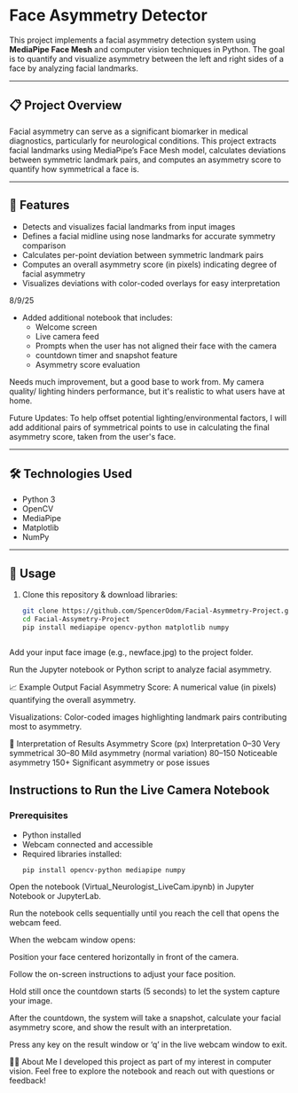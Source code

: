 # Face Asymmetry Detector

This project implements a facial asymmetry detection system using **MediaPipe Face Mesh** and computer vision techniques in Python. The goal is to quantify and visualize asymmetry between the left and right sides of a face by analyzing facial landmarks.

---

## 📋 Project Overview

Facial asymmetry can serve as a significant biomarker in medical diagnostics, particularly for neurological conditions. This project extracts facial landmarks using MediaPipe’s Face Mesh model, calculates deviations between symmetric landmark pairs, and computes an asymmetry score to quantify how symmetrical a face is.

---

## 🚀 Features

- Detects and visualizes facial landmarks from input images  
- Defines a facial midline using nose landmarks for accurate symmetry comparison  
- Calculates per-point deviation between symmetric landmark pairs  
- Computes an overall asymmetry score (in pixels) indicating degree of facial asymmetry  
- Visualizes deviations with color-coded overlays for easy interpretation  

8/9/25
- Added additional notebook that includes:
     - Welcome screen
     - Live camera feed
     - Prompts when the user has not aligned their face with the camera
     - countdown timer and snapshot feature
     - Asymmetry score evaluation 

Needs much improvement, but a good base to work from. My camera quality/ lighting hinders performance, but it's realistic to what users have at home.

Future Updates:
To help offset potential lighting/environmental factors, I will add additional pairs of symmetrical points to use in calculating the final asymmetry score, taken from the user's face.

---

## 🛠️ Technologies Used

- Python 3  
- OpenCV  
- MediaPipe  
- Matplotlib  
- NumPy  

---

## 📂 Usage

1. Clone this repository & download libraries:

   ```bash
   git clone https://github.com/SpencerOdom/Facial-Asymmetry-Project.git
   cd Facial-Assymetry-Project
   pip install mediapipe opencv-python matplotlib numpy



Add your input face image (e.g., newface.jpg) to the project folder.

Run the Jupyter notebook or Python script to analyze facial asymmetry.

📈 Example Output
Facial Asymmetry Score: A numerical value (in pixels) quantifying the overall asymmetry.

Visualizations: Color-coded images highlighting landmark pairs contributing most to asymmetry.

🎯 Interpretation of Results
Asymmetry Score (px)	Interpretation
0–30	Very symmetrical
30–80	Mild asymmetry (normal variation)
80–150	Noticeable asymmetry
150+	Significant asymmetry or pose issues

## Instructions to Run the Live Camera Notebook

### Prerequisites
- Python installed  
- Webcam connected and accessible  
- Required libraries installed:  
  ```bash
  pip install opencv-python mediapipe numpy


Open the notebook (Virtual_Neurologist_LiveCam.ipynb) in Jupyter Notebook or JupyterLab.

Run the notebook cells sequentially until you reach the cell that opens the webcam feed.

When the webcam window opens:

Position your face centered horizontally in front of the camera.

Follow the on-screen instructions to adjust your face position.

Hold still once the countdown starts (5 seconds) to let the system capture your image.

After the countdown, the system will take a snapshot, calculate your facial asymmetry score, and show the result with an interpretation.

Press any key on the result window or ‘q’ in the live webcam window to exit.


🙋‍♂️ About Me
I developed this project as part of my interest in computer vision. Feel free to explore the notebook and reach out with questions or feedback!
